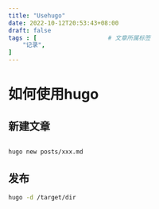 ```yaml
---
title: "Usehugo"
date: 2022-10-12T20:53:43+08:00
draft: false
tags : [                    # 文章所属标签
    "记录",
]
---
```



# 如何使用hugo

## 新建文章

```bash

hugo new posts/xxx.md

```

## 发布

```bash
hugo -d /target/dir
```

 

